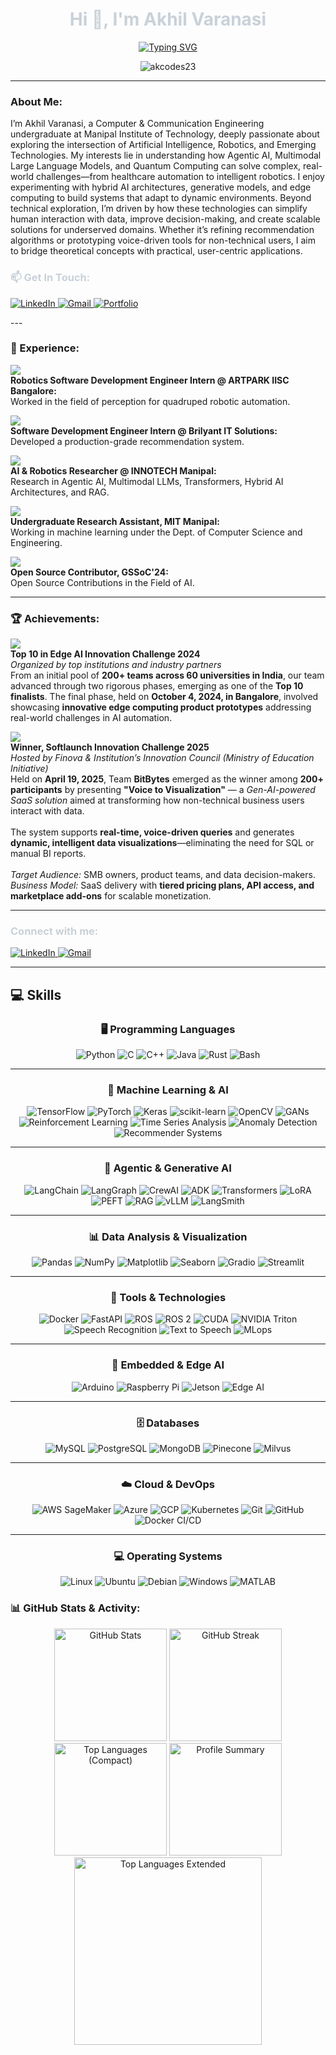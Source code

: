 <h1 align="center" style="color:#c9d1d9;">Hi 👋, I'm Akhil Varanasi</h1>

<div align="center">
  <a href="https://git.io/typing-svg">
    <img src="https://readme-typing-svg.demolab.com/?center=True&duration=3000&pause=500&lines=Agentic+AI+Developer;Multimodal+LLM+Researcher;Quantum+Computing+Enthusiast;Edge+AI+Innovator;AI+Solutions+Architect;Robotics+Perception+Engineer" alt="Typing SVG" />
  </a>
</div>


<p align="center">
  <img src="https://komarev.com/ghpvc/?username=akcodes23&label=Profile%20views&color=blue&style=flat" alt="akcodes23" />
</p>

---
<h3 align="left">About Me:</h3>
<p align="left">
    I’m Akhil Varanasi, a Computer & Communication Engineering undergraduate at Manipal Institute of Technology, deeply passionate about exploring the intersection of Artificial Intelligence, Robotics, and Emerging Technologies. My interests lie in understanding how Agentic AI, Multimodal Large Language Models, and Quantum Computing can solve complex, real-world challenges—from healthcare automation to intelligent robotics. I enjoy experimenting with hybrid AI architectures, generative models, and edge computing to build systems that adapt to dynamic environments. Beyond technical exploration, I’m driven by how these technologies can simplify human interaction with data, improve decision-making, and create scalable solutions for underserved domains. Whether it’s refining recommendation algorithms or prototyping voice-driven tools for non-technical users, I aim to bridge theoretical concepts with practical, user-centric applications.
</p>



<h3 align="left" style="color:#c9d1d9;">📫 Get In Touch:</h3>
<p align="left">
  <a href="https://www.linkedin.com/in/akhil-varanasi" target="blank">
    <img src="https://img.shields.io/badge/LinkedIn-0077B5?style=for-the-badge&logo=linkedin&logoColor=white" alt="LinkedIn" />
  </a>
  <a href="mailto:akhilvaranasi23@gmail.com" target="blank">
    <img src="https://img.shields.io/badge/Gmail-D14836?style=for-the-badge&logo=gmail&logoColor=white" alt="Gmail" />
  </a>
  <a href="https://akhil-portfolio-eta.vercel.app/" target="blank">
    <img src="https://img.shields.io/badge/Portfolio-000000?style=for-the-badge&logo=vercel&logoColor=white" alt="Portfolio" />
  </a>
</p>
---

<h3 align="left">🧠 Experience:</h3>

<p>
  <img src="https://img.shields.io/badge/Internship-Robotics%20SDE%20@%20ARTPARK%20IISC-blue?style=for-the-badge&logo=robots&logoColor=white" />
  <br>
  <strong>Robotics Software Development Engineer Intern @ ARTPARK IISC Bangalore:</strong><br>
  Worked in the field of perception for quadruped robotic automation.
</p>

<p>
  <img src="https://img.shields.io/badge/Internship-SDE%20@%20Brilyant%20IT%20Solutions-green?style=for-the-badge&logo=next.js&logoColor=white" />
  <br>
  <strong>Software Development Engineer Intern @ Brilyant IT Solutions:</strong><br>
  Developed a production-grade recommendation system.
</p>

<p>
  <img src="https://img.shields.io/badge/Research-AI%20%26%20Robotics%20@%20INNOTECH-purple?style=for-the-badge&logo=ai&logoColor=white" />
  <br>
  <strong>AI & Robotics Researcher @ INNOTECH Manipal:</strong><br>
  Research in Agentic AI, Multimodal LLMs, Transformers, Hybrid AI Architectures, and RAG.
</p>

<p>
  <img src="https://img.shields.io/badge/Research-ML%20@%20MIT%20Manipal-yellow?style=for-the-badge&logo=python&logoColor=black" />
  <br>
  <strong>Undergraduate Research Assistant, MIT Manipal:</strong><br>
  Working in machine learning under the Dept. of Computer Science and Engineering.
</p>

<p>
  <img src="https://img.shields.io/badge/Open%20Source-GSSoC'24-orange?style=for-the-badge&logo=github&logoColor=white" />
  <br>
  <strong>Open Source Contributor, GSSoC'24:</strong><br>
  Open Source Contributions in the Field of AI.
</p>


---

<h3 align="left">🏆 Achievements:</h3>

<p>
  <img src="https://img.shields.io/badge/Top%2010-Edge%20AI%20Innovation%20Challenge%202024-blueviolet?style=for-the-badge&logo=brain&logoColor=white" />
  <br>
  <strong>Top 10 in Edge AI Innovation Challenge 2024</strong><br>
  <em>Organized by top institutions and industry partners</em><br>
  From an initial pool of <strong>200+ teams across 60 universities in India</strong>, our team advanced through two rigorous phases, emerging as one of the <strong>Top 10 finalists</strong>. The final phase, held on <strong>October 4, 2024, in Bangalore</strong>, involved showcasing <strong>innovative edge computing product prototypes</strong> addressing real-world challenges in AI automation.
</p>

<p>
  <img src="https://img.shields.io/badge/Winner-Softlaunch%20Innovation%20Challenge%202025-orange?style=for-the-badge&logo=lightning&logoColor=white" />
  <br>
  <strong>Winner, Softlaunch Innovation Challenge 2025</strong><br>
  <em>Hosted by Finova & Institution’s Innovation Council (Ministry of Education Initiative)</em><br>
  Held on <strong>April 19, 2025</strong>, Team <strong>BitBytes</strong> emerged as the winner among <strong>200+ participants</strong> by presenting <strong>"Voice to Visualization"</strong> — a <em>Gen-AI-powered SaaS solution</em> aimed at transforming how non-technical business users interact with data.<br><br>
  The system supports <strong>real-time, voice-driven queries</strong> and generates <strong>dynamic, intelligent data visualizations</strong>—eliminating the need for SQL or manual BI reports. <br><br>
  <em>Target Audience:</em> SMB owners, product teams, and data decision-makers.<br>
  <em>Business Model:</em> SaaS delivery with <strong>tiered pricing plans, API access, and marketplace add-ons</strong> for scalable monetization.
</p>

  

---

<h3 align="left" style="color:#c9d1d9;">Connect with me:</h3>
<p align="left">
  <a href="https://www.linkedin.com/in/akhil-varanasi" target="blank">
    <img src="https://img.shields.io/badge/LinkedIn-0077B5?style=for-the-badge&logo=linkedin&logoColor=white" alt="LinkedIn" />
  </a>
  <a href="mailto:akhilvaranasi23@gmail.com" target="blank">
    <img src="https://img.shields.io/badge/Gmail-D14836?style=for-the-badge&logo=gmail&logoColor=white" alt="Gmail" />
  </a>
</p>

---

## 💻 Skills

<div align="center">

### 🖥️ Programming Languages  
![Python](https://img.shields.io/badge/Python-3670A0?style=for-the-badge&logo=python&logoColor=ffdd54) ![C](https://img.shields.io/badge/C-%2300599C.svg?style=for-the-badge&logo=c&logoColor=white) ![C++](https://img.shields.io/badge/C++-%2300599C.svg?style=for-the-badge&logo=c%2B%2B&logoColor=white) ![Java](https://img.shields.io/badge/Java-%23ED8B00.svg?style=for-the-badge&logo=java&logoColor=white) ![Rust](https://img.shields.io/badge/Rust-000000?style=for-the-badge&logo=rust&logoColor=white) ![Bash](https://img.shields.io/badge/Bash/Shell-4EAA25?style=for-the-badge&logo=gnu-bash&logoColor=white)

---

### 🧠 Machine Learning & AI  
![TensorFlow](https://img.shields.io/badge/TensorFlow-%23FF6F00.svg?style=for-the-badge&logo=TensorFlow&logoColor=white) ![PyTorch](https://img.shields.io/badge/PyTorch-%23EE4C2C.svg?style=for-the-badge&logo=pytorch&logoColor=white) ![Keras](https://img.shields.io/badge/Keras-%23D00000.svg?style=for-the-badge&logo=Keras&logoColor=white) ![scikit-learn](https://img.shields.io/badge/scikit--learn-%23F7931E.svg?style=for-the-badge&logo=scikit-learn&logoColor=white) ![OpenCV](https://img.shields.io/badge/OpenCV-%23white.svg?style=for-the-badge&logo=opencv&logoColor=black) ![GANs](https://img.shields.io/badge/GANs-black?style=for-the-badge&logoColor=white) ![Reinforcement Learning](https://img.shields.io/badge/Reinforcement%20Learning-blue?style=for-the-badge&logoColor=white) ![Time Series Analysis](https://img.shields.io/badge/Time%20Series%20Analysis-orange?style=for-the-badge&logoColor=white) ![Anomaly Detection](https://img.shields.io/badge/Anomaly%20Detection-red?style=for-the-badge&logoColor=white) ![Recommender Systems](https://img.shields.io/badge/Recommender%20Systems-lightgrey?style=for-the-badge&logoColor=white)

---

### 🔁 Agentic & Generative AI  
![LangChain](https://img.shields.io/badge/LangChain-000000?style=for-the-badge&logo=LangChain&logoColor=white) ![LangGraph](https://img.shields.io/badge/LangGraph-000000?style=for-the-badge&logoColor=white) ![CrewAI](https://img.shields.io/badge/CrewAI-000000?style=for-the-badge&logo=crewai&logoColor=white) ![ADK](https://img.shields.io/badge/ADK-4285F4?style=for-the-badge&logo=google&logoColor=white) ![Transformers](https://img.shields.io/badge/Transformers-FFD21F?style=for-the-badge&logo=huggingface&logoColor=black) ![LoRA](https://img.shields.io/badge/LoRA-green?style=for-the-badge&logo=lora&logoColor=white) ![PEFT](https://img.shields.io/badge/PEFT-grey?style=for-the-badge&logo=peft&logoColor=white) ![RAG](https://img.shields.io/badge/RAG-orange?style=for-the-badge&logo=rag&logoColor=white) ![vLLM](https://img.shields.io/badge/vLLM-282c34?style=for-the-badge&logo=vllm&logoColor=white) ![LangSmith](https://img.shields.io/badge/LangSmith-004D40?style=for-the-badge&logo=langsmith&logoColor=white)

---

### 📊 Data Analysis & Visualization  
![Pandas](https://img.shields.io/badge/Pandas-%23150458.svg?style=for-the-badge&logo=pandas&logoColor=white) ![NumPy](https://img.shields.io/badge/NumPy-%23013243.svg?style=for-the-badge&logo=numpy&logoColor=white) ![Matplotlib](https://img.shields.io/badge/Matplotlib-%23ffffff.svg?style=for-the-badge&logo=matplotlib&logoColor=black) ![Seaborn](https://img.shields.io/badge/Seaborn-lightblue?style=for-the-badge&logoColor=white) ![Gradio](https://img.shields.io/badge/Gradio-%2300C4CC.svg?style=for-the-badge&logo=Gradio&logoColor=white) ![Streamlit](https://img.shields.io/badge/Streamlit-%23FF4B4B.svg?style=for-the-badge&logo=streamlit&logoColor=white)

---

### 🧰 Tools & Technologies  
![Docker](https://img.shields.io/badge/Docker-%230db7ed.svg?style=for-the-badge&logo=docker&logoColor=white) ![FastAPI](https://img.shields.io/badge/FastAPI-005571?style=for-the-badge&logo=fastapi&logoColor=white) ![ROS](https://img.shields.io/badge/ROS-black?style=for-the-badge&logo=ros&logoColor=white) ![ROS 2](https://img.shields.io/badge/ROS2-purple?style=for-the-badge&logo=ros&logoColor=white) ![CUDA](https://img.shields.io/badge/CUDA-black?style=for-the-badge&logo=nvidia&logoColor=00ff00) ![NVIDIA Triton](https://img.shields.io/badge/NVIDIA%20Triton-76B900?style=for-the-badge&logo=nvidia&logoColor=white) ![Speech Recognition](https://img.shields.io/badge/Speech%20Recognition-grey?style=for-the-badge&logoColor=white) ![Text to Speech](https://img.shields.io/badge/Text%20to%20Speech-grey?style=for-the-badge&logoColor=white) ![MLops](https://img.shields.io/badge/MLOps-black?style=for-the-badge&logoColor=white)

---

### 🧠 Embedded & Edge AI  
![Arduino](https://img.shields.io/badge/Arduino-00979D?style=for-the-badge&logo=arduino&logoColor=white) ![Raspberry Pi](https://img.shields.io/badge/Raspberry%20Pi-C51A4A?style=for-the-badge&logo=raspberrypi&logoColor=white) ![Jetson](https://img.shields.io/badge/Jetson%20Nano-76B900?style=for-the-badge&logo=nvidia&logoColor=white) ![Edge AI](https://img.shields.io/badge/Edge%20AI-blue?style=for-the-badge&logoColor=white)

---

### 🗄️ Databases  
![MySQL](https://img.shields.io/badge/MySQL-%2300f.svg?style=for-the-badge&logo=mysql&logoColor=white) ![PostgreSQL](https://img.shields.io/badge/PostgreSQL-%23316192.svg?style=for-the-badge&logo=postgresql&logoColor=white) ![MongoDB](https://img.shields.io/badge/MongoDB-%234ea94b.svg?style=for-the-badge&logo=mongodb&logoColor=white) ![Pinecone](https://img.shields.io/badge/Pinecone-0050C8?style=for-the-badge&logoColor=white) ![Milvus](https://img.shields.io/badge/Milvus-00B0FF?style=for-the-badge&logoColor=white)

---

### ☁️ Cloud & DevOps  
![AWS SageMaker](https://img.shields.io/badge/AWS%20SageMaker-%23232F3E.svg?style=for-the-badge&logo=amazonaws&logoColor=white) ![Azure](https://img.shields.io/badge/Azure-0078D4?style=for-the-badge&logo=microsoftazure&logoColor=white) ![GCP](https://img.shields.io/badge/GCP-4285F4?style=for-the-badge&logo=googlecloud&logoColor=white) ![Kubernetes](https://img.shields.io/badge/Kubernetes-326CE5?style=for-the-badge&logo=kubernetes&logoColor=white) ![Git](https://img.shields.io/badge/Git-%23F05033.svg?style=for-the-badge&logo=git&logoColor=white) ![GitHub](https://img.shields.io/badge/GitHub-%23121011.svg?style=for-the-badge&logo=github&logoColor=white) ![Docker CI/CD](https://img.shields.io/badge/Docker%20CI%2FCD-blue?style=for-the-badge&logo=docker&logoColor=white)

---

### 💻 Operating Systems  
![Linux](https://img.shields.io/badge/Linux-%23FCC624.svg?style=for-the-badge&logo=linux&logoColor=black) ![Ubuntu](https://img.shields.io/badge/Ubuntu-E95420?style=for-the-badge&logo=ubuntu&logoColor=white) ![Debian](https://img.shields.io/badge/Debian-D70A53?style=for-the-badge&logo=debian&logoColor=white) ![Windows](https://img.shields.io/badge/Windows-0078D6?style=for-the-badge&logo=windows&logoColor=white) ![MATLAB](https://img.shields.io/badge/MATLAB-0076A8?style=for-the-badge&logo=mathworks&logoColor=white)

</div>



<h3 align="left">📊 GitHub Stats & Activity:</h3>

<div align="center">

  <!-- GitHub Stats -->
  <img src="https://github-readme-stats.vercel.app/api?username=akcodes23&show_icons=true&locale=en&theme=github_dark" alt="GitHub Stats" height="180px"/>
  
  <!-- GitHub Streak -->
  <img src="https://github-readme-streak-stats.herokuapp.com/?user=akcodes23&theme=github-dark" alt="GitHub Streak" height="180px"/>

  <!-- Most Used Languages (Compact) -->
  <img src="https://github-readme-stats.vercel.app/api/top-langs?username=akcodes23&show_icons=true&locale=en&layout=compact&theme=github_dark" alt="Top Languages (Compact)" height="180px"/>

  <!-- GitHub Profile Summary Card -->
  <img src="http://github-profile-summary-cards.vercel.app/api/cards/profile-details?username=akcodes23&theme=nord_dark" alt="Profile Summary" height="180px"/>

  <!-- Extended Top Languages Card (Enlarged) -->
  <img src="https://github-readme-stats.vercel.app/api/top-langs/?username=akcodes23&langs_count=10&title_color=3382ed&text_color=14b8a6&icon_color=ec4899&bg_color=ffffff&hide_border=true&locale=en&custom_title=Top%20Languages" alt="Top Languages Extended" width="300px"/>

</div>

